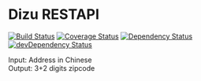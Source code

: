 Dizu RESTAPI
=====
[![Build Status](https://travis-ci.org/lihengl/dizu-api.svg)](https://travis-ci.org/lihengl/dizu-api)
[![Coverage Status](https://img.shields.io/coveralls/lihengl/dizu-api.svg)](https://coveralls.io/r/lihengl/dizu-api)
[![Dependency Status](https://david-dm.org/lihengl/dizu-api.svg)](https://david-dm.org/lihengl/dizu-api)
[![devDependency Status](https://david-dm.org/lihengl/dizu-api/dev-status.svg)](https://david-dm.org/lihengl/dizu-api#info=devDependencies)

Input:  Address in Chinese  
Output: 3+2 digits zipcode
